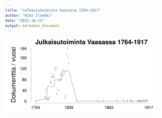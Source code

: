 ```yaml
---
title: "Julkaisutoiminta Vaasassa 1764-1917"
author: "Niko Ilomäki"
date: "2015-10-23"
output: markdown_document
---
```






![plot of chunk Vaasa](figure/Vaasa-1.png) 


